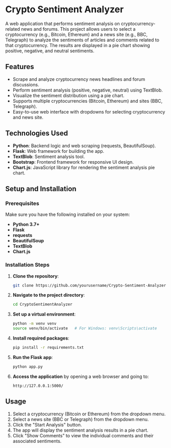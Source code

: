 # Crypto Sentiment Analyzer

A web application that performs sentiment analysis on cryptocurrency-related news and forums. This project allows users to select a cryptocurrency (e.g., Bitcoin, Ethereum) and a news site (e.g., BBC, Telegraph) to analyze the sentiments of articles and comments related to that cryptocurrency. The results are displayed in a pie chart showing positive, negative, and neutral sentiments.

## Features

- Scrape and analyze cryptocurrency news headlines and forum discussions.
- Perform sentiment analysis (positive, negative, neutral) using TextBlob.
- Visualize the sentiment distribution using a pie chart.
- Supports multiple cryptocurrencies (Bitcoin, Ethereum) and sites (BBC, Telegraph).
- Easy-to-use web interface with dropdowns for selecting cryptocurrency and news site.

## Technologies Used

- **Python**: Backend logic and web scraping (requests, BeautifulSoup).
- **Flask**: Web framework for building the app.
- **TextBlob**: Sentiment analysis tool.
- **Bootstrap**: Frontend framework for responsive UI design.
- **Chart.js**: JavaScript library for rendering the sentiment analysis pie chart.


## Setup and Installation

### Prerequisites

Make sure you have the following installed on your system:

- **Python 3.7+**
- **Flask**
- **requests**
- **BeautifulSoup**
- **TextBlob**
- **Chart.js**

### Installation Steps

1. **Clone the repository**:

    ```bash
    git clone https://github.com/yourusername/Crypto-Sentiment-Analyzer.git
    ```

2. **Navigate to the project directory**:

    ```bash
    cd CryptoSentimentAnalyzer
    ```

3. **Set up a virtual environment**:

    ```bash
    python -m venv venv
    source venv/bin/activate   # For Windows: venv\Scripts\activate
    ```

4. **Install required packages**:

    ```bash
    pip install -r requirements.txt
    ```

5. **Run the Flask app**:

    ```bash
    python app.py
    ```

6. **Access the application** by opening a web browser and going to:

    ```
    http://127.0.0.1:5000/
    ```

## Usage

1. Select a cryptocurrency (Bitcoin or Ethereum) from the dropdown menu.
2. Select a news site (BBC or Telegraph) from the dropdown menu.
3. Click the "Start Analysis" button.
4. The app will display the sentiment analysis results in a pie chart.
5. Click "Show Comments" to view the individual comments and their associated sentiments.

